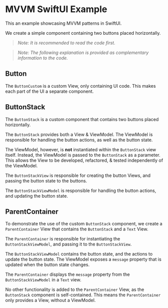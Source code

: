 # **MVVM SwiftUI Example**

This an example showcasing MVVM patterns in SwiftUI.

We create a simple component containing two buttons placed horizontally.

> _Note: It is recommended to read the code first._

> _Note: The following explanation is provided as complementary information to the code._

## Button

The `ButtonCustom` is a custom View, only containing UI code. This makes each part of the UI a separate component.

## ButtonStack

The `ButtonStack` is a custom component that contains two buttons placed horizontally.

The `ButtonStack` provides both a View & ViewModel. The ViewModel is responsible for handling the button actions, as well as the button state.

The ViewModel, however, is **not** instantiated within the `ButtonStack` view itself. Instead, the ViewModel is passed to the `ButtonStack` as a parameter. This allows the View to be developed, refactored, & tested independently of the ViewModel.

The `ButtonStackView` is responsible for creating the button Views, and passing the button state to the buttons.

The `ButtonStackViewModel` is responsible for handling the button actions, and updating the button state.

## ParentContainer

To demonstrate the use of the custom `ButtonStack` component, we create a `ParentContainer` View that contains the `ButtonStack` and a `Text` View.

The `ParentContainer` is responsible for instantiating the `ButtonStackViewModel`, and passing it to the `ButtonStackView`.

The `ButtonStackViewModel` contains the button state, and the actions to update the button state. The ViewModel exposes a `message` property that is updated when the button state changes.

The `ParentContainer` displays the `message` property from the `ButtonStackViewModel` in a `Text` view.

No other functionality is added to the `ParentContainer` View, as the `ButtonStack` component is self-contained. This means the `ParentContainer` only provides a View, without a ViewModel.
